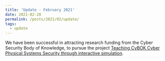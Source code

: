 ```yaml
---
title: 'Update - February 2021'
date: 2021-02-28
permalink: /posts/2021/02/update/
tags:
  - update
---
```


We have been successful in attracting research funding from the Cyber Security Body of Knowledge, to pursue the project [Teaching CyBOK Cyber Physical Systems Security through interactive simulation](https://www.cybok.org/news/funding-awarded-for-mini-projects).